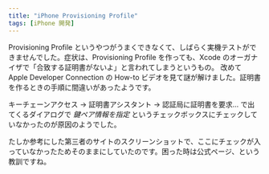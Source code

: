```yaml
---
title: "iPhone Provisioning Profile"
tags: [iPhone 開発]
---
```


Provisioning Profile というやつがうまくできなくて、しばらく実機テストができませんでした。症状は、Provisioning Profile を作っても、Xcode のオーガナイザで「合致する証明書がないよ」と言われてしまうというもの。
改めて Apple Developer Connection の How-to ビデオを見て謎が解けました。証明書を作るときの手順に間違いがあったようです。

キーチェーンアクセス &#8594; 証明書アシスタント -> 認証局に証明書を要求&#8230; で出てくるダイアログで _鍵ペア情報を指定_ というチェックボックスにチェックしていなかったのが原因のようでした。

たしか参考にした第三者のサイトのスクリーンショットで、ここにチェックが入っていなかったためそのままにしていたのです。困った時は公式ページ、という教訓ですね。
